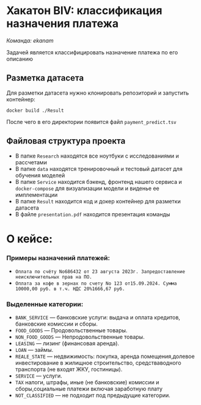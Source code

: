 # Хакатон BIV: классификация назначения платежа
_Команда: ekanam_

Задачей является классифицировать назначение платежа по его описанию

## Разметка датасета

Для разметки датасета нужно клонировать репозиторий и запустить контейнер:
```shell
docker build ./Result
```
После чего в его директории появится файл `payment_predict.tsv`

## Файловая структура проекта
- В папке `Research` находятся все ноутбуки с исследованиями и рассчетами
- В папке `data` находятся тренировочный и тестовый датасет для обучения моделей
- В папке `Service` находится бэкенд, фронтенд нашего сервиса и `docker-compose` для визуализации модели и виденье ее имплементации
- В папке `Result` находится код и докер контейнер для разметки датасета
- В файле `presentation.pdf` находится презентация команды

# О кейсе:
### Примеры назначений платежей:
- `Оплата по счёту No686432 от 23 августа 2023г. Запредоставление неисключительных прав на ПО.`
- `Оплата за кофе в зернах по счету No 123 от15.09.2024. Сумма 10000,00 руб. в т.ч. НДС 20%1666,67 руб.`

### Выделенные категории:
- `BANK_SERVICE` — банковские услуги: выдача и оплата кредитов, банковские комиссии и сборы.
- `FOOD_GOODS` — Продовольственные товары.
- `NON_FOOD_GOODS` — Непродовольственные товары.
- `LEASING` — лизинг (финансовая аренда).
- `LOAN` — займы.
- `REALE_STATE` — недвижимость: покупка, аренда помещения,долевое инвестирование в жилищное строительство, средстваводного транспорта (не входят ЖКУ, гостиницы).
- `SERVICE` — услуги.
- `TAX` налоги, штрафы, иные (не банковские) комиссии и сборы,социальные платежи включая заработную плату
- `NOT_CLASSIFIED` — не подходит под предыдущие категории.
